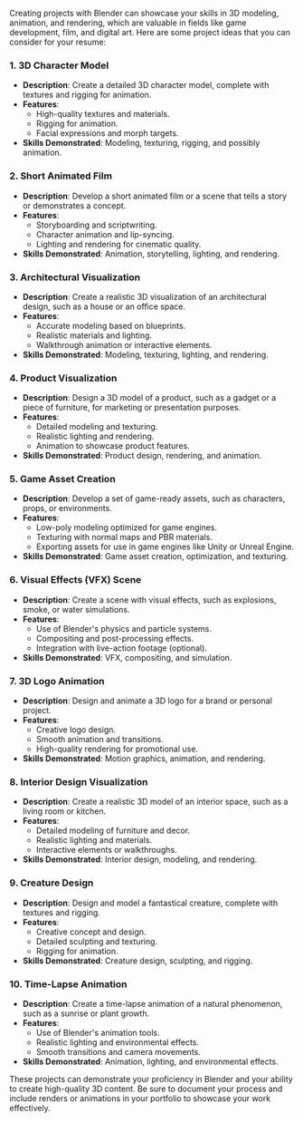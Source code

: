 


Creating projects with Blender can showcase your skills in 3D modeling, animation, and rendering, which are valuable in fields like game development, film, and digital art. Here are some project ideas that you can consider for your resume:

### 1. **3D Character Model**

- **Description**: Create a detailed 3D character model, complete with textures and rigging for animation.
- **Features**:
  - High-quality textures and materials.
  - Rigging for animation.
  - Facial expressions and morph targets.
- **Skills Demonstrated**: Modeling, texturing, rigging, and possibly animation.

### 2. **Short Animated Film**

- **Description**: Develop a short animated film or a scene that tells a story or demonstrates a concept.
- **Features**:
  - Storyboarding and scriptwriting.
  - Character animation and lip-syncing.
  - Lighting and rendering for cinematic quality.
- **Skills Demonstrated**: Animation, storytelling, lighting, and rendering.

### 3. **Architectural Visualization**

- **Description**: Create a realistic 3D visualization of an architectural design, such as a house or an office space.
- **Features**:
  - Accurate modeling based on blueprints.
  - Realistic materials and lighting.
  - Walkthrough animation or interactive elements.
- **Skills Demonstrated**: Modeling, texturing, lighting, and rendering.

### 4. **Product Visualization**

- **Description**: Design a 3D model of a product, such as a gadget or a piece of furniture, for marketing or presentation purposes.
- **Features**:
  - Detailed modeling and texturing.
  - Realistic lighting and rendering.
  - Animation to showcase product features.
- **Skills Demonstrated**: Product design, rendering, and animation.

### 5. **Game Asset Creation**

- **Description**: Develop a set of game-ready assets, such as characters, props, or environments.
- **Features**:
  - Low-poly modeling optimized for game engines.
  - Texturing with normal maps and PBR materials.
  - Exporting assets for use in game engines like Unity or Unreal Engine.
- **Skills Demonstrated**: Game asset creation, optimization, and texturing.

### 6. **Visual Effects (VFX) Scene**

- **Description**: Create a scene with visual effects, such as explosions, smoke, or water simulations.
- **Features**:
  - Use of Blender's physics and particle systems.
  - Compositing and post-processing effects.
  - Integration with live-action footage (optional).
- **Skills Demonstrated**: VFX, compositing, and simulation.

### 7. **3D Logo Animation**

- **Description**: Design and animate a 3D logo for a brand or personal project.
- **Features**:
  - Creative logo design.
  - Smooth animation and transitions.
  - High-quality rendering for promotional use.
- **Skills Demonstrated**: Motion graphics, animation, and rendering.

### 8. **Interior Design Visualization**

- **Description**: Create a realistic 3D model of an interior space, such as a living room or kitchen.
- **Features**:
  - Detailed modeling of furniture and decor.
  - Realistic lighting and materials.
  - Interactive elements or walkthroughs.
- **Skills Demonstrated**: Interior design, modeling, and rendering.

### 9. **Creature Design**

- **Description**: Design and model a fantastical creature, complete with textures and rigging.
- **Features**:
  - Creative concept and design.
  - Detailed sculpting and texturing.
  - Rigging for animation.
- **Skills Demonstrated**: Creature design, sculpting, and rigging.

### 10. **Time-Lapse Animation**

- **Description**: Create a time-lapse animation of a natural phenomenon, such as a sunrise or plant growth.
- **Features**:
  - Use of Blender's animation tools.
  - Realistic lighting and environmental effects.
  - Smooth transitions and camera movements.
- **Skills Demonstrated**: Animation, lighting, and environmental effects.

These projects can demonstrate your proficiency in Blender and your ability to create high-quality 3D content. Be sure to document your process and include renders or animations in your portfolio to showcase your work effectively.
